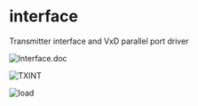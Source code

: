 # interface
Transmitter interface and VxD parallel port driver

![Interface.doc](https://blacksphere2.github.io/screenshots/ss99.jpg)

![TXINT](https://blacksphere2.github.io/screenshots/ss91.jpg)

![load](https://blacksphere2.github.io/screenshots/ss92.jpg)
